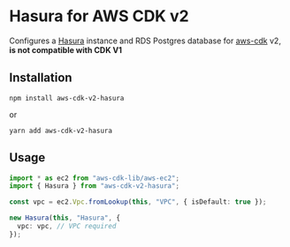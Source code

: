 # Hasura for AWS CDK v2

Configures a [Hasura](https://hasura.io/) instance and RDS Postgres database
for [aws-cdk](https://aws.amazon.com/cdk/) v2, **is not compatible with CDK V1**

## Installation

```
npm install aws-cdk-v2-hasura
```

or

```
yarn add aws-cdk-v2-hasura
```

## Usage

```typescript
import * as ec2 from "aws-cdk-lib/aws-ec2";
import { Hasura } from "aws-cdk-v2-hasura";

const vpc = ec2.Vpc.fromLookup(this, "VPC", { isDefault: true });

new Hasura(this, "Hasura", {
  vpc: vpc, // VPC required
});
```

